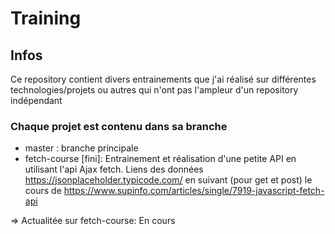  # Training

## Infos 

Ce repository contient divers entrainements que j'ai réalisé sur différentes technologies/projets ou autres qui n'ont pas l'ampleur d'un repository indépendant

### Chaque projet est contenu dans sa branche
 - master : branche principale
 - fetch-course [fini]: Entrainement et réalisation d'une petite API en utilisant l'api Ajax fetch. Liens des données https://jsonplaceholder.typicode.com/ en suivant (pour get et post) le cours de https://www.supinfo.com/articles/single/7919-javascript-fetch-api
 
 ⇒ Actualitée sur fetch-course: En cours
